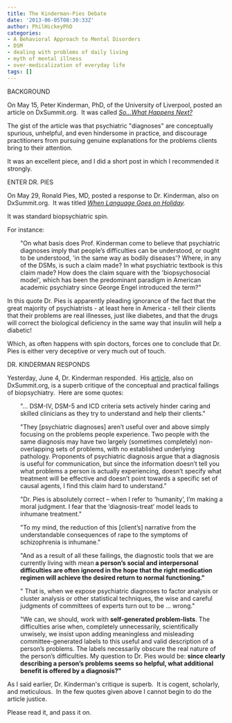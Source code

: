 ```yaml
---
title: The Kinderman-Pies Debate
date: '2013-06-05T08:30:33Z'
author: PhilHickeyPhD
categories:
- A Behavioral Approach to Mental Disorders
- DSM
- dealing with problems of daily living
- myth of mental illness
- over-medicalization of everyday life
tags: []
---
```


BACKGROUND

On May 15, Peter Kinderman, PhD, of the University of Liverpool, posted an article on DxSummit.org.  It was called <a href="http://dxsummit.org/archives/197"><i>So…What Happens Next?</i></a>

The gist of the article was that psychiatric "diagnoses" are conceptually spurious, unhelpful, and even hindersome in practice, and discourage practitioners from pursuing genuine explanations for the problems clients bring to their attention.

It was an excellent piece, and I did a short post in which I recommended it strongly.

ENTER DR. PIES

On May 29, Ronald Pies, MD, posted a response to Dr. Kinderman, also on DxSummit.org.  It was titled <i><a href="http://dxsummit.org/archives/611">When Language Goes on Holiday</a>.</i>

It was standard biopsychiatric spin.

For instance:
<p style="padding-left: 30px;">"On what basis does Prof. Kinderman come to believe that psychiatric diagnoses imply that people’s difficulties can be understood, or ought to be understood, 'in the same way as bodily diseases'? Where, in any of the DSMs, is such a claim made? In what psychiatric textbook is this claim made? How does the claim square with the 'biopsychosocial model', which has been the predominant paradigm in American academic psychiatry since George Engel introduced the term?"</p>
In this quote Dr. Pies is apparently pleading ignorance of the fact that the great majority of psychiatrists - at least here in America - tell their clients that their problems are real illnesses, just like diabetes, and that the drugs will correct the biological deficiency in the same way that insulin will help a diabetic!

Which, as often happens with spin doctors, forces one to conclude that Dr. Pies is either very deceptive or very much out of touch.

DR. KINDERMAN RESPONDS

Yesterday, June 4, Dr. Kinderman responded.  His <a href="http://dxsummit.org/archives/717">article</a>, also on DxSummit.org, is a superb critique of the conceptual and practical failings of biopsychiatry.  Here are some quotes:
<p style="padding-left: 30px;">"… DSM-IV, DSM-5 and ICD criteria sets actively hinder caring and skilled clinicians as they try to understand and help their clients."</p>
<p style="padding-left: 30px;">"They [psychiatric diagnoses] aren’t useful over and above simply focusing on the problems people experience. Two people with the same diagnosis may have two largely (sometimes completely) non-overlapping sets of problems, with no established underlying pathology. Proponents of psychiatric diagnosis argue that a diagnosis is useful for communication, but since the information doesn’t tell you what problems a person is actually experiencing, doesn’t specify what treatment will be effective and doesn’t point towards a specific set of causal agents, I find this claim hard to understand."</p>
<p style="padding-left: 30px;">"Dr. Pies is absolutely correct – when I refer to ‘humanity’, I’m making a moral judgment. I fear that the ‘diagnosis-treat’ model leads to inhumane treatment."</p>
<p style="padding-left: 30px;">"To my mind, the reduction of this [client’s] narrative from the understandable consequences of rape to the symptoms of schizophrenia is inhumane."</p>
<p style="padding-left: 30px;">"And as a result of all these failings, the diagnostic tools that we are currently living with mean<strong> a person’s social and interpersonal difficulties are often ignored in the hope that the right medication regimen will achieve the desired return to normal functioning."</strong></p>
<p style="padding-left: 30px;">" That is, when we expose psychiatric diagnoses to factor analysis or cluster analysis or other statistical techniques, the wise and careful judgments of committees of experts turn out to be … wrong."</p>
<p style="padding-left: 30px;">"We can, we should, work with <strong>self-generated problem-lists</strong>. The difficulties arise when, completely unnecessarily, scientifically unwisely, we insist upon adding meaningless and misleading committee-generated labels to this useful and valid description of a person’s problems. The labels necessarily obscure the real nature of the person’s difficulties. My question to Dr. Pies would be: <strong>since clearly describing a person’s problems seems so helpful, what additional benefit is offered by a diagnosis?"</strong></p>
As I said earlier, Dr. Kinderman's critique is superb.  It is cogent, scholarly, and meticulous.  In the few quotes given above I cannot begin to do the article justice.

Please read it, and pass it on.